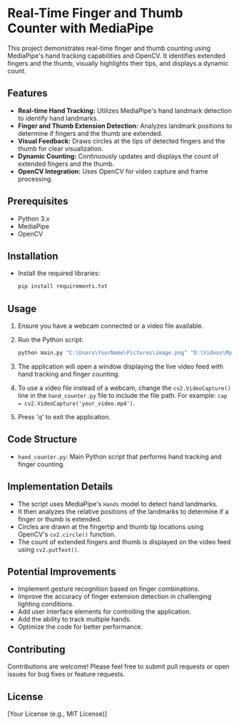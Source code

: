 # Real-Time Finger and Thumb Counter with MediaPipe

This project demonstrates real-time finger and thumb counting using MediaPipe's hand tracking capabilities and OpenCV. It identifies extended fingers and the thumb, visually highlights their tips, and displays a dynamic count.

## Features

* **Real-time Hand Tracking:** Utilizes MediaPipe's hand landmark detection to identify hand landmarks.
* **Finger and Thumb Extension Detection:** Analyzes landmark positions to determine if fingers and the thumb are extended.
* **Visual Feedback:** Draws circles at the tips of detected fingers and the thumb for clear visualization.
* **Dynamic Counting:** Continuously updates and displays the count of extended fingers and the thumb.
* **OpenCV Integration:** Uses OpenCV for video capture and frame processing.

## Prerequisites

* Python 3.x
* MediaPipe
* OpenCV
  
## Installation

* Install the required libraries:

    ```bash
    pip install requirements.txt
    ```

## Usage

1.  Ensure you have a webcam connected or a video file available.

2.  Run the Python script:

    ```bash
    python main.py "C:\Users\YourName\Pictures\image.png" "D:\Videos\MyVideos\video.avi" False
    ```

3.  The application will open a window displaying the live video feed with hand tracking and finger counting.

4.  To use a video file instead of a webcam, change the `cv2.VideoCapture()` line in the `hand_counter.py` file to include the file path. For example: `cap = cv2.VideoCapture('your_video.mp4')`.

5.  Press 'q' to exit the application.

## Code Structure

* `hand_counter.py`: Main Python script that performs hand tracking and finger counting.

## Implementation Details

* The script uses MediaPipe's `Hands` model to detect hand landmarks.
* It then analyzes the relative positions of the landmarks to determine if a finger or thumb is extended.
* Circles are drawn at the fingertip and thumb tip locations using OpenCV's `cv2.circle()` function.
* The count of extended fingers and thumb is displayed on the video feed using `cv2.putText()`.

## Potential Improvements

* Implement gesture recognition based on finger combinations.
* Improve the accuracy of finger extension detection in challenging lighting conditions.
* Add user interface elements for controlling the application.
* Add the ability to track multiple hands.
* Optimize the code for better performance.

## Contributing

Contributions are welcome! Please feel free to submit pull requests or open issues for bug fixes or feature requests.

## License

[Your License (e.g., MIT License)]

